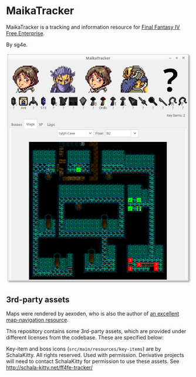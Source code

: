 # MaikaTracker

MaikaTracker is a tracking and information resource for [Final Fantasy IV Free Enterprise](http://ff4fe.com).

By sg4e.

![Screenshot of MaikaTracker](MaikaTracker-screenshot.png)

## 3rd-party assets

Maps were rendered by aexoden, who is also the author of [an excellent map-navigation resource](https://ff4kb.aexoden.com/tools/map-viewer/).

This repository contains some 3rd-party assets, which are provided under different licenses from the codebase. These are specified below:

Key-item and boss icons (`src/main/resources/key-items`) are by SchalaKitty. All rights reserved. Used with permission. Derivative projects will need to contact SchalaKitty for permission to use these assets. See http://schala-kitty.net/ff4fe-tracker/

